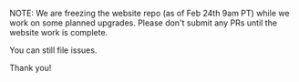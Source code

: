 NOTE: We are freezing the website repo (as of Feb 24th 9am PT) while we work on some planned upgrades. Please don't submit any PRs until the website work is complete.

You can still file issues.

Thank you!
